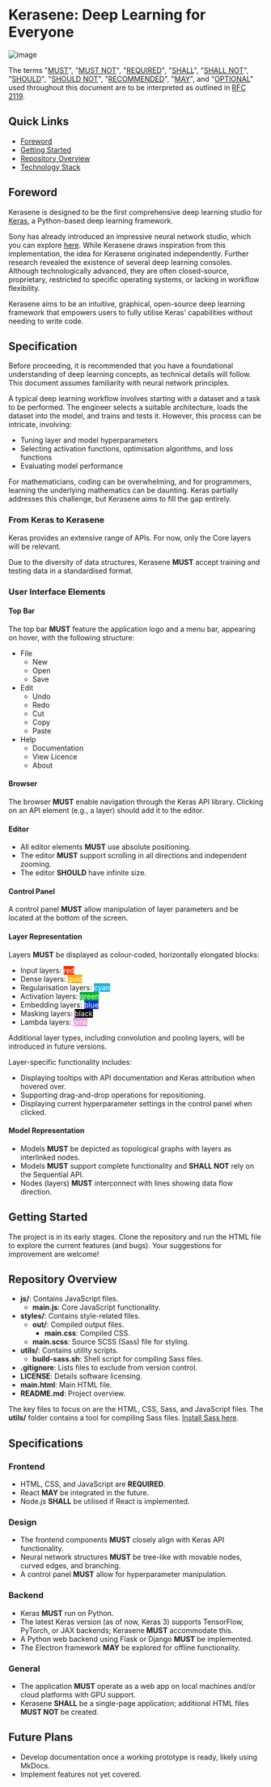 # Kerasene: Deep Learning for Everyone

![image](https://github.com/user-attachments/assets/5ea71289-6559-417b-82cc-67b410f2982d)

The terms "[MUST]", "[MUST NOT]", "[REQUIRED][MUST]", "[SHALL][MUST]", "[SHALL NOT][MUST NOT]", "[SHOULD]", "[SHOULD NOT]", "[RECOMMENDED][SHOULD]", "[MAY]", and "[OPTIONAL][MAY]" used throughout this document are to be interpreted as outlined in [RFC 2119].

[RFC 2119]: https://tools.ietf.org/html/rfc2119
[MUST]: https://tools.ietf.org/html/rfc2119#section-1
[MUST NOT]: https://tools.ietf.org/html/rfc2119#section-2
[SHOULD]: https://tools.ietf.org/html/rfc2119#section-3
[SHOULD NOT]: https://tools.ietf.org/html/rfc2119#section-4
[MAY]: https://tools.ietf.org/html/rfc2119#section-5

## Quick Links
- [Foreword](#foreword)
- [Getting Started](#getting-started)
- [Repository Overview](#repository-overview)
- [Technology Stack](#technology-stack)

## Foreword
Kerasene is designed to be the first comprehensive deep learning studio for [Keras](https://keras.io), a Python-based deep learning framework.

Sony has already introduced an impressive neural network studio, which you can explore [here](https://dl.sony.com). While Kerasene draws inspiration from this implementation, the idea for Kerasene originated independently. Further research revealed the existence of several deep learning consoles. Although technologically advanced, they are often closed-source, proprietary, restricted to specific operating systems, or lacking in workflow flexibility.

Kerasene aims to be an intuitive, graphical, open-source deep learning framework that empowers users to fully utilise Keras' capabilities without needing to write code.

## Specification

Before proceeding, it is recommended that you have a foundational understanding of deep learning concepts, as technical details will follow. This document assumes familiarity with neural network principles.

A typical deep learning workflow involves starting with a dataset and a task to be performed. The engineer selects a suitable architecture, loads the dataset into the model, and trains and tests it. However, this process can be intricate, involving:
- Tuning layer and model hyperparameters
- Selecting activation functions, optimisation algorithms, and loss functions
- Evaluating model performance

For mathematicians, coding can be overwhelming, and for programmers, learning the underlying mathematics can be daunting. Keras partially addresses this challenge, but Kerasene aims to fill the gap entirely.

### From Keras to Kerasene

Keras provides an extensive range of APIs. For now, only the Core layers will be relevant.

Due to the diversity of data structures, Kerasene **MUST** accept training and testing data in a standardised format.

### User Interface Elements

#### Top Bar
The top bar **MUST** feature the application logo and a menu bar, appearing on hover, with the following structure:
- File
  - New
  - Open
  - Save
- Edit
  - Undo
  - Redo
  - Cut
  - Copy
  - Paste
- Help
  - Documentation
  - View Licence
  - About

#### Browser
The browser **MUST** enable navigation through the Keras API library. Clicking on an API element (e.g., a layer) should add it to the editor.

#### Editor
- All editor elements **MUST** use absolute positioning.
- The editor **MUST** support scrolling in all directions and independent zooming.
- The editor **SHOULD** have infinite size.

#### Control Panel
A control panel **MUST** allow manipulation of layer parameters and be located at the bottom of the screen.

#### Layer Representation
Layers **MUST** be displayed as colour-coded, horizontally elongated blocks:
- Input layers: <span style="color: white; background-color: rgb(245, 46, 0);">red</span>
- Dense layers: <span style="color: white; background-color: rgb(240, 176, 1);">gold</span>
- Regularisation layers: <span style="color: white; background-color: rgb(36, 179, 223);">cyan</span>
- Activation layers: <span style="color: white; background-color: rgb(0, 179, 48);">green</span>
- Embedding layers: <span style="color: white; background-color: rgb(0, 54, 202);">blue</span>
- Masking layers: <span style="color: white; background-color: black">black</span>
- Lambda layers: <span style="color: white; background-color: rgb(222, 161, 222);">pink</span>

Additional layer types, including convolution and pooling layers, will be introduced in future versions.

Layer-specific functionality includes:
- Displaying tooltips with API documentation and Keras attribution when hovered over.
- Supporting drag-and-drop operations for repositioning.
- Displaying current hyperparameter settings in the control panel when clicked.

#### Model Representation
- Models **MUST** be depicted as topological graphs with layers as interlinked nodes.
- Models **MUST** support complete functionality and **SHALL NOT** rely on the Sequential API.
- Nodes (layers) **MUST** interconnect with lines showing data flow direction.

## Getting Started
The project is in its early stages. Clone the repository and run the HTML file to explore the current features (and bugs). Your suggestions for improvement are welcome!

## Repository Overview

- **js/**: Contains JavaScript files.
  - **main.js**: Core JavaScript functionality.
- **styles/**: Contains style-related files.
  - **out/**: Compiled output files.
    - **main.css**: Compiled CSS.
  - **main.scss**: Source SCSS (Sass) file for styling.
- **utils/**: Contains utility scripts.
  - **build-sass.sh**: Shell script for compiling Sass files.
- **.gitignore**: Lists files to exclude from version control.
- **LICENSE**: Details software licensing.
- **main.html**: Main HTML file.
- **README.md**: Project overview.

The key files to focus on are the HTML, CSS, Sass, and JavaScript files. The **utils/** folder contains a tool for compiling Sass files. [Install Sass here](https://sass-lang.com/install).

## Specifications

### Frontend
- HTML, CSS, and JavaScript are **REQUIRED**.
- React **MAY** be integrated in the future.
- Node.js **SHALL** be utilised if React is implemented.

### Design
- The frontend components **MUST** closely align with Keras API functionality.
- Neural network structures **MUST** be tree-like with movable nodes, curved edges, and branching.
- A control panel **MUST** allow for hyperparameter manipulation.

### Backend
- Keras **MUST** run on Python.
- The latest Keras version (as of now, Keras 3) supports TensorFlow, PyTorch, or JAX backends; Kerasene **MUST** accommodate this.
- A Python web backend using Flask or Django **MUST** be implemented.
- The Electron framework **MAY** be explored for offline functionality.

### General
- The application **MUST** operate as a web app on local machines and/or cloud platforms with GPU support.
- Kerasene **SHALL** be a single-page application; additional HTML files **MUST NOT** be created.

## Future Plans
- Develop documentation once a working prototype is ready, likely using MkDocs.
- Implement features not yet covered.

